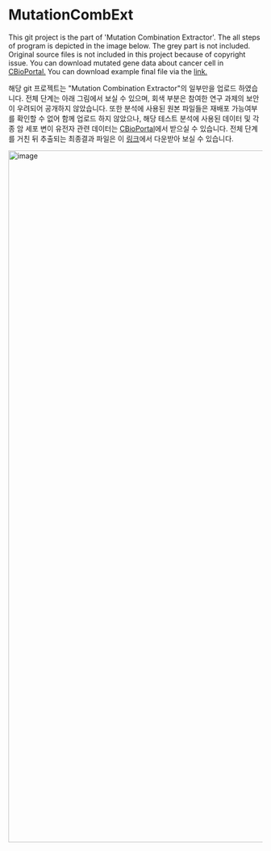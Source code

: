 # MutationCombExt

This git project is the part of 'Mutation Combination Extractor'. The all steps of program is depicted in the image below. The grey part is not included.
Original source files is not included in this project because of copyright issue. You can download mutated gene data about cancer cell in <a href ="https://www.cbioportal.org"> CBioPortal.</a>
You can download example final file via the <a href = "https://github.com/frances-son/MutationCombExt/blob/master/results/final_file_example.xlsx">link.</a>

해당 git 프로젝트는 "Mutation Combination Extractor"의 일부만을 업로드 하였습니다. 전체 단계는 아래 그림에서 보실 수 있으며, 회색 부분은 참여한 연구 과제의 보안이 우려되어 공개하지 않았습니다.
또한 분석에 사용된 원본 파일들은 재배포 가능여부를 확인할 수 없어 함께 업로드 하지 않았으나, 해당 테스트 분석에 사용된 데이터 및 각종 암 세포 변이 유전자 관련 데이터는 <a href ="https://www.cbioportal.org">CBioPortal</a>에서 받으실 수 있습니다.
전체 단계를 거친 뒤 추출되는 최종결과 파일은 이 <a href = "https://github.com/frances-son/MutationCombExt/blob/master/results/final_file_example.xlsx">링크</a>에서 다운받아 보실 수 있습니다.

<img width="1371" alt="image" src="https://user-images.githubusercontent.com/20037761/132238701-c90bb1b0-fb81-4940-a4d6-9c5e408df442.png">
